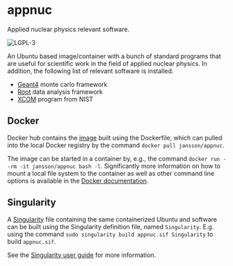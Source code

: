 # appnuc
Applied nuclear physics relevant software.

![LGPL-3](https://www.gnu.org/graphics/lgplv3-with-text-154x68.png)

An Ubuntu based image/container with a bunch of standard programs that are useful for scientific work in the field of applied nuclear physics. In addition, the following list of relevant software is installed.

* [Geant4](https://geant4.web.cern.ch/) monte carlo framework
* [Root](https://root.cern.ch/) data analysis framework
* [XCOM](https://dx.doi.org/10.18434/T48G6X) program from NIST

## Docker
Docker hub contains the [image](https://hub.docker.com/r/jansson/appnuc) built using the Dockerfile, which can pulled into the local Docker registry by the command `docker pull jansson/appnuc`.

The image can be started in a container by, e.g., the command `docker run --rm -it jansson/appnuc bash -l`. Significantly more information on how to mount a local file system to the container as well as other command line options is available in the [Docker documentation](https://docs.docker.com/engine/reference/commandline/cli/).

## Singularity
A [Singularity](https://sylabs.io/) file containing the same containerized Ubuntu and software can be built using the Singularity definition file, named `Singularity`. E.g. using the command `sudo singularity build appnuc.sif Singularity` to build `appnuc.sif`.

See the [Singularity user guide](https://sylabs.io/guides/3.7/user-guide/) for more information.

